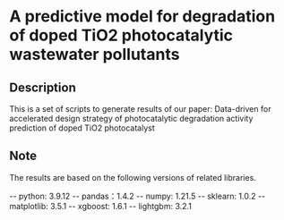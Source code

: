 A predictive model for degradation of doped TiO2 photocatalytic wastewater pollutants 
====

## Description

This is a set of scripts to generate results of our paper: Data-driven for accelerated design strategy of photocatalytic degradation activity prediction of doped TiO2 photocatalyst

## Note
The results are based on the following versions of related libraries.

-- python: 3.9.12
-- pandas：1.4.2
-- numpy: 1.21.5
-- sklearn: 1.0.2
-- matplotlib: 3.5.1
-- xgboost: 1.6.1
-- lightgbm: 3.2.1
